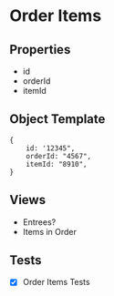 # Order Items

## Properties
- id
- orderId
- itemId

## Object Template
```
{
    id: '12345",
    orderId: "4567",
    itemId: "8910",
}
```

## Views
- Entrees?
- Items in Order

## Tests
- [x] Order Items Tests